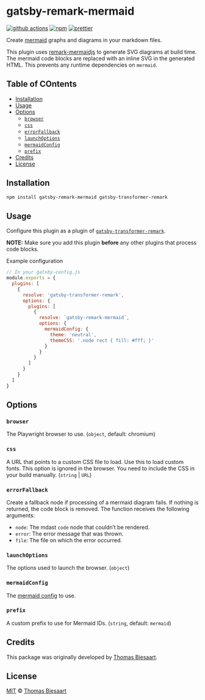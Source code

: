 # gatsby-remark-mermaid

[![github actions](https://github.com/remcohaszing/gatsby-remark-mermaid/actions/workflows/ci.yaml/badge.svg)](https://github.com/remcohaszing/gatsby-remark-mermaid/actions/workflows/ci.yaml)
[![npm](https://img.shields.io/npm/v/gatsby-remark-mermaid.svg)](https://www.npmjs.com/package/gatsby-remark-mermaid)
[![prettier](https://img.shields.io/badge/code_style-prettier-ff69b4.svg)](https://prettier.io)

Create [mermaid](https://mermaidjs.github.io) graphs and diagrams in your markdown files.

This plugin uses [remark-mermaidjs](https://github.com/remcohaszing/remark-mermaidjs) to generate
SVG diagrams at build time. The mermaid code blocks are replaced with an inline SVG in the generated
HTML. This prevents any runtime dependencies on `mermaid`.

## Table of COntents

- [Installation](#installation)
- [Usage](#usage)
- [Options](#options)
  - [`browser`](#browser)
  - [`css`](#css)
  - [`errorFallback`](#errorfallback)
  - [`launchOptions`](#launchoptions)
  - [`mermaidConfig`](#mermaidconfig)
  - [`prefix`](#prefix)
- [Credits](#credits)
- [License](#license)

## Installation

```sh
npm install gatsby-remark-mermaid gatsby-transformer-remark
```

## Usage

Configure this plugin as a plugin of
[`gatsby-transformer-remark`](https://www.gatsbyjs.com/plugins/gatsby-transformer-remark/).

**NOTE:** Make sure you add this plugin **before** any other plugins that process code blocks.

Example configuration

```js
// In your gatsby-config.js
module.exports = {
  plugins: [
    {
      resolve: 'gatsby-transformer-remark',
      options: {
        plugins: [
          {
            resolve: `gatsby-remark-mermaid`,
            options: {
              mermaidConfig: {
                theme: 'neutral',
                themeCSS: '.node rect { fill: #fff; }'
              }
            }
          }
        ]
      }
    }
  ]
}
```

## Options

### `browser`

The Playwright browser to use. (`object`, default: chromium)

### `css`

A URL that points to a custom CSS file to load. Use this to load custom fonts. This option is
ignored in the browser. You need to include the CSS in your build manually. (`string` | `URL`)

### `errorFallback`

Create a fallback node if processing of a mermaid diagram fails. If nothing is returned, the code
block is removed. The function receives the following arguments:

- `node`: The mdast `code` node that couldn’t be rendered.
- `error`: The error message that was thrown.
- `file`: The file on which the error occurred.

### `launchOptions`

The options used to launch the browser. (`object`)

### `mermaidConfig`

The [mermaid config](https://mermaid.js.org/config/setup/modules/config.html) to use.

### `prefix`

A custom prefix to use for Mermaid IDs. (`string`, default: `mermaid`)

## Credits

This package was originally developed by [Thomas Biesaart](https://github.com/ChappIO).

## License

[MIT](LICENSE.md) © [Thomas Biesaart](https://github.com/ChappIO)
